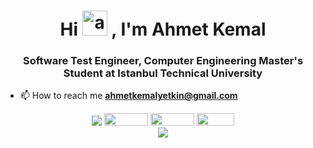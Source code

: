 <h1 align="center">Hi <img src="https://raw.githubusercontent.com/aemmadi/aemmadi/master/wave.gif" alt="android" width="40" height="40"/> , I'm Ahmet Kemal</h1>
<h3 align="center">Software Test Engineer, Computer Engineering Master's Student at Istanbul Technical University</h3>

- 📫 How to reach me **ahmetkemalyetkin@gmail.com**

<p align="center">
<a href="https://www.github.com/yetk1n"><img src="https://img.shields.io/github/followers/yetk1n?style=social"/></a>
<a href="https://www.linkedin.com/in/ahmetkemalyetkin/"><img src="https://img.shields.io/badge/linkedin-%230077B5.svg?style=for-the-badge&logo=linkedin&logoColor=white" width="70" height="20" /></a>
<a href="https://medium.com/@ahmetkemalyetkin"><img src="https://img.shields.io/badge/Medium-12100E?style=for-the-badge&logo=medium&logoColor=white" width="70" height="20" /></a>
<a href="https://www.kaggle.com/ahmetkemalyetkin"><img src="https://img.shields.io/badge/Kaggle-035a7d?style=for-the-badge&logo=kaggle&logoColor=white" width="60" height="20" /></a>
<br>
<img src="https://komarev.com/ghpvc/?username=yetk1n"/>
</p>
<!-- - <img src="https://cdn-icons-png.flaticon.com/512/174/174857.png" alt="android" width="20" height="20"/> Linkedin: [ahmetkemalyetkin](https://www.linkedin.com/in/ahmetkemalyetkin/) 
<p align="left">
<a href="https://www.android.com" target="_blank"> <img src="https://www.vectorlogo.zone/logos/android/android-icon.svg" alt="android" width="40" height="40"/> 
<a href="https://www.java.com" target="_blank"> <img src="https://www.vectorlogo.zone/logos/java/java-icon.svg" alt="java" width="40" height="40"/> </a>
<a href="https://www.jenkins.io" target="_blank"> <img src="https://www.vectorlogo.zone/logos/jenkins/jenkins-icon.svg" alt="jenkins" width="40" height="40"/> 
<a href="https://www.mysql.com" target="_blank"> <img src="https://www.vectorlogo.zone/logos/mysql/mysql-official.svg" alt="mysql" width="40" height="40"/> 
<a href="https://www.adobe.com" target="_blank"> <img src="https://seeklogo.com/images/A/adobe-photoshop-logo-7B88D7B5AA-seeklogo.com.png" alt="photoshop" width="40" height="40"/> 
<a href="https://www.python.org" target="_blank"> <img src="https://www.vectorlogo.zone/logos/python/python-icon.svg" alt="python" width="40" height="40"/> 
<a href="https://www.tensorflow.org" target="_blank"> <img src="https://www.vectorlogo.zone/logos/tensorflow/tensorflow-icon.svg" alt="tensorflow" width="40" height="40"/> 
<a href="https://www.appium.io" target="_blank"> <img src="https://seeklogo.com/images/A/appium-logo-7A2DD5B4E3-seeklogo.com.png" alt="appium" width="40" height="40"/> 
<a href="https://www.selenium.dev" target="_blank"> <img src="https://seeklogo.com/images/S/selenium-logo-DB9103D7CF-seeklogo.com.png" alt="selenium" width="40" height="40"/> 
<a href="https://www.mathworks.com" target="_blank"> <img src="https://seeklogo.com/images/M/matlab-logo-AE6C96A5DD-seeklogo.com.png" alt="matlab" width="40" height="40"/> 
<a href="https://www.cplusplus.com" target="_blank"> <img src="https://seeklogo.com/images/C/c-logo-43CE78FF9C-seeklogo.com.png" alt="c++" width="40" height="40"/> 
<a href="https://www.psotman.com" target="_blank"> <img src="https://www.vectorlogo.zone/logos/getpostman/getpostman-icon.svg" alt="postman" width="40" height="40"/>  
<a href="https://jmeter.apache.org" target="_blank"> <img src="http://home.apache.org/~fschumacher/jmeter7.svg" alt="jmeter" width="100" height="40"/> </p>
 -->
